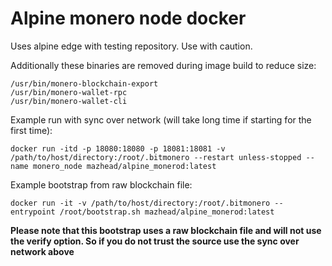 # Alpine monero node docker

Uses alpine edge with testing repository. Use with caution.

Additionally these binaries are removed during image build to reduce size:

```
/usr/bin/monero-blockchain-export
/usr/bin/monero-wallet-rpc
/usr/bin/monero-wallet-cli
```


Example run with sync over network (will take long time if starting for the first time):
```
docker run -itd -p 18080:18080 -p 18081:18081 -v /path/to/host/directory:/root/.bitmonero --restart unless-stopped --name monero_node mazhead/alpine_monerod:latest
```


Example bootstrap from raw blockchain file:
```
docker run -it -v /path/to/host/directory:/root/.bitmonero --entrypoint /root/bootstrap.sh mazhead/alpine_monerod:latest
```
**Please note that this bootstrap uses a raw blockchain file and will not use the verify option. So if you do not trust the source use the sync over network above**
